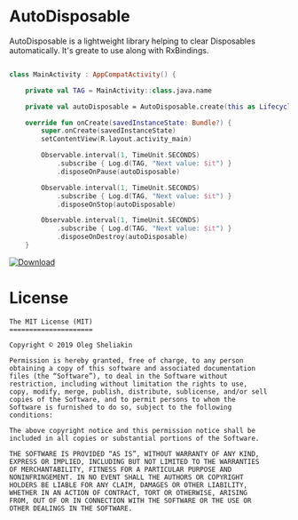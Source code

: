 # AutoDisposable

AutoDisposable is a lightweight library helping to clear Disposables automatically. It's greate to use along with RxBindings.

``` kotlin

class MainActivity : AppCompatActivity() {

    private val TAG = MainActivity::class.java.name

    private val autoDisposable = AutoDisposable.create(this as LifecycleOwner)

    override fun onCreate(savedInstanceState: Bundle?) {
        super.onCreate(savedInstanceState)
        setContentView(R.layout.activity_main)

        Observable.interval(1, TimeUnit.SECONDS)
            .subscribe { Log.d(TAG, "Next value: $it") }
            .disposeOnPause(autoDisposable)

        Observable.interval(1, TimeUnit.SECONDS)
            .subscribe { Log.d(TAG, "Next value: $it") }
            .disposeOnStop(autoDisposable)

        Observable.interval(1, TimeUnit.SECONDS)
            .subscribe { Log.d(TAG, "Next value: $it") }
            .disposeOnDestroy(autoDisposable)
    }
```

[ ![Download](https://api.bintray.com/packages/olegsheliakin/maven/autodisposable/images/download.svg) ](https://bintray.com/olegsheliakin/maven/autodisposable/_latestVersion)


# License
```
The MIT License (MIT)
=====================

Copyright © 2019 Oleg Sheliakin

Permission is hereby granted, free of charge, to any person
obtaining a copy of this software and associated documentation
files (the “Software”), to deal in the Software without
restriction, including without limitation the rights to use,
copy, modify, merge, publish, distribute, sublicense, and/or sell
copies of the Software, and to permit persons to whom the
Software is furnished to do so, subject to the following
conditions:

The above copyright notice and this permission notice shall be
included in all copies or substantial portions of the Software.

THE SOFTWARE IS PROVIDED “AS IS”, WITHOUT WARRANTY OF ANY KIND,
EXPRESS OR IMPLIED, INCLUDING BUT NOT LIMITED TO THE WARRANTIES
OF MERCHANTABILITY, FITNESS FOR A PARTICULAR PURPOSE AND
NONINFRINGEMENT. IN NO EVENT SHALL THE AUTHORS OR COPYRIGHT
HOLDERS BE LIABLE FOR ANY CLAIM, DAMAGES OR OTHER LIABILITY,
WHETHER IN AN ACTION OF CONTRACT, TORT OR OTHERWISE, ARISING
FROM, OUT OF OR IN CONNECTION WITH THE SOFTWARE OR THE USE OR
OTHER DEALINGS IN THE SOFTWARE.
```
